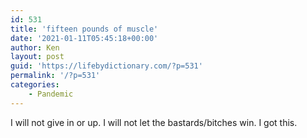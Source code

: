 ```yaml
---
id: 531
title: 'fifteen pounds of muscle'
date: '2021-01-11T05:45:18+00:00'
author: Ken
layout: post
guid: 'https://lifebydictionary.com/?p=531'
permalink: '/?p=531'
categories:
    - Pandemic
---
```


I will not give in or up. I will not let the bastards/bitches win. I got this.
